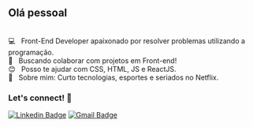 ## Olá pessoal

<br/> :computer: &nbsp; Front-End Developer apaixonado por resolver problemas utilizando a programação.
<br/> :purple_heart: &nbsp; Buscando colaborar com projetos em Front-end!
<br/> :blush: &nbsp; Posso te ajudar com CSS, HTML, JS e ReactJS.
<br/> 💬 &nbsp; Sobre mim: Curto tecnologias, esportes e seriados no Netflix.

### Let's connect! 👋

[![Linkedin Badge](https://img.shields.io/badge/-IvaniltonBezerra-blue?style=flat-square&logo=Linkedin&logoColor=white&link=https://www.linkedin.com/in/tgmarinho/)](https://www.linkedin.com/in/ivanilton-bezerra-b67784108/) [![Gmail Badge](https://img.shields.io/badge/-nitinhosilva1996@gmail.com-c14438?style=flat-square&logo=Gmail&logoColor=white&link=mailto:nitinhosilva1996@gmail.com)](mailto:nitinhosilva1996@gmail.com)
